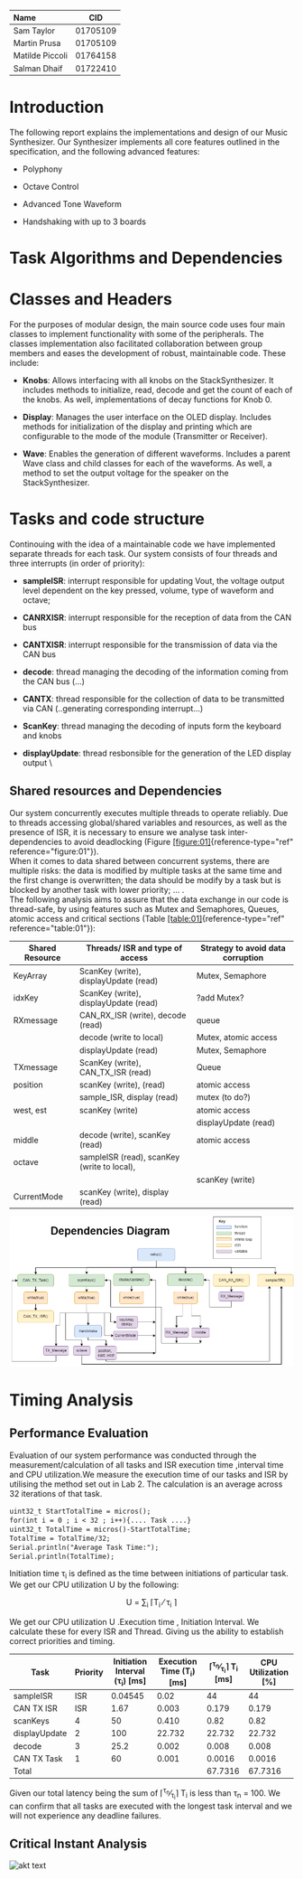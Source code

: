 
| Name | CID|
| :--- | ---- |
|Sam Taylor  | 01705109 |
|Martin Prusa | 01705109 |
|Matilde Piccoli | 01764158 |
|Salman Dhaif | 01722410 |

# Introduction

The following report explains the implementations and design of our
Music Synthesizer. Our Synthesizer implements all core features outlined
in the specification, and the following advanced features:

-   Polyphony

-   Octave Control

-   Advanced Tone Waveform

-   Handshaking with up to 3 boards

# Task Algorithms and Dependencies

# Classes and Headers

For the purposes of modular design, the main source code uses four main
classes to implement functionality with some of the peripherals. The
classes implementation also facilitated collaboration between group
members and eases the development of robust, maintainable code. These
include:

-   **Knobs**: Allows interfacing with all knobs on the
    StackSynthesizer. It includes methods to initialize, read, decode
    and get the count of each of the knobs. As well, implementations of
    decay functions for Knob 0.

-   **Display**: Manages the user interface on the OLED display.
    Includes methods for initialization of the display and printing
    which are configurable to the mode of the module (Transmitter or
    Receiver).

-   **Wave**: Enables the generation of different waveforms. Includes a
    parent Wave class and child classes for each of the waveforms. As
    well, a method to set the output voltage for the speaker on the
    StackSynthesizer.

# Tasks and code structure

Continouing with the idea of a maintainable code we have implemented separate threads for each task. Our system consists of four threads and three interrupts (in order of
priority):

-   **sampleISR**: interrupt responsible for updating Vout, the voltage
    output level dependent on the key pressed, volume, type of waveform
    and octave;

-   **CANRXISR**: interrupt responsible for the reception of data from
    the CAN bus

-   **CANTXISR**: interrupt responsible for the transmission of data via
    the CAN bus

-   **decode**: thread managing the decoding of the information coming
    from the CAN bus (\...)

-   **CANTX**: thread responsible for the collection of data to be
    transmitted via CAN (..generating corresponding interrupt\...)

-   **ScanKey**: thread managing the decoding of inputs form the
    keyboard and knobs

-   **displayUpdate**: thread resbonsible for the generation of the LED
    display output
\

## Shared resources and Dependencies

Our system concurrently executes multiple threads to operate reliably.
Due to threads accessing global/shared variables and resources, as well
as the presence of ISR, it is necessary to ensure we analyse task
inter-dependencies to avoid deadlocking
(Figure [\[figure:01\]](#figure:01){reference-type="ref"
reference="figure:01"}).\
When it comes to data shared between concurrent systems, there are
multiple risks: the data is modified by multiple tasks at the same time
and the first change is overwritten; the data should be modify by a task
but is blocked by another task with lower priority; \... .\
The following analysis aims to assure that the data exchange in our code
is thread-safe, by using features such as Mutex and Semaphores, Queues,
atomic access and critical sections
(Table [\[table:01\]](#table:01){reference-type="ref"
reference="table:01"}):

| **Shared Resource** | **Threads/ ISR and type of access**                   | **Strategy to avoid data corruption** |
|-----------------------|------------------------------------------------------------------|-----------------------------------|
| KeyArray              | ScanKey (write), displayUpdate (read)                            | Mutex, Semaphore                  |
| idxKey                | ScanKey (write), displayUpdate (read)                            | ?add Mutex?                       |
| RXmessage             | CAN_RX_ISR (write), decode (read)  | queue                             |
|                       | decode (write to local)                                          | Mutex, atomic access              |
|                       | displayUpdate (read)                                             | Mutex, Semaphore                  |
| TXmessage             | ScanKey (write), CAN_TX_ISR (read) | Queue                             |
| position              | scanKey (write), (read)                                          | atomic access                     |
|                       | sample_ISR, display (read)                        | mutex (to do?)                    |
| west, est             | scanKey (write)                                                  | atomic access                     |
|                       |                                                                  | displayUpdate (read)              | mutex (to do?) |
| middle                | decode (write), scanKey (read)                                   | atomic access                     |
| octave                | sampleISR (read), scanKey (write to local),                      |                                   |
|                       |                                                                  | scanKey (write)                   | atomic access  |
| CurrentMode           | scanKey (write), display (read)                                  |                                   |

![akt text](doc/resources/Dependencies.png)

# Timing Analysis

## Performance Evaluation

Evaluation of our system performance was conducted through the measurement/calculation of all tasks and ISR execution time ,interval time and CPU utilization.We measure the execution time of our tasks and ISR by utilising the method set out in Lab 2. The calculation is an average across 32 iterations of that task.

``` 
uint32_t StartTotalTime = micros();
for(int i = 0 ; i < 32 ; i++){.... Task ....}
uint32_t TotalTime = micros()-StartTotalTime;
TotalTime = TotalTime/32;
Serial.println("Average Task Time:");
Serial.println(TotalTime);
```

Initiation time &tau;<sub>i</sub> is defined as the time between initiations of particular task. We get our CPU utilization U by the following: 

<center>
U = &sum;<sub>i</sub> &lceil;T<sub>i</sub> &#8260; &tau;<sub>i</sub> &rceil;
</center>

We get our CPU utilization U .Execution time , Initiation Interval. We calculate these for every ISR and Thread. Giving us the ability to establish correct priorities and timing.

| Task | Priority | Initiation Interval (&tau;<sub>i</sub>) [ms] | Execution Time (T<sub>i</sub>) [ms]| &lceil;<sup>&tau;<sub>n</sub></sup>&#8260;<sub>&tau;<sub>i</sub></sub>&rceil; T<sub>i</sub> [ms]| CPU Utilization [%]|
|-------------------|-----|-----------|---------|---------|--------|
sampleISR           | ISR | 0.04545   | 0.02    |  44     | 44     | 
CAN TX ISR          | ISR | 1.67      | 0.003   |  0.179  | 0.179  | 
scanKeys            | 4   | 50        | 0.410   | 0.82    | 0.82   |
displayUpdate       | 2   | 100       | 22.732  | 22.732  | 22.732 | 
decode              | 3   | 25.2      | 0.002   |  0.008  | 0.008  | 
CAN TX Task         | 1   | 60        | 0.001   | 0.0016  | 0.0016 | 
Total               |     |           |         | 67.7316 | 67.7316|

Given our total latency being the sum of &lceil;<sup>&tau;<sub>n</sub></sup>&#8260;<sub>&tau;<sub>i</sub></sub>&rceil; T<sub>i</sub> is less than &tau;<sub>n</sub> = 100. We can confirm that all tasks are executed with the longest task interval and we will not experience any deadline failures.


## Critical Instant Analysis
![akt text](/resources/tl.PNG)
